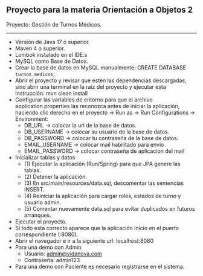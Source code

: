 ## Proyecto para la materia Orientación a Objetos 2

Proyecto: Gestión de Turnos Médicos.
- - -
- Versión de Java 17 o superior.
- Maven 4 o superior.
- Lombok instalado en el IDE.s
- MySQL como Base de Datos.
- Crear la base de datos en MySQL manualmente: CREATE DATABASE `turnos_medicos`;
- Abrir el proyecto y revisar que estén las dependencias descargadas, sino abrir una terminal en la raíz del proyecto y ejecutar esta instrucción: mvn clean install
- Configurar las variables de entorno para que el archivo application.properties las reconozca antes de iniciar la aplicación, haciendo clic derecho en el proyecto -> Run as  -> Run Configurations -> Environment:
  + DB_URL -> colocar la url de la base de datos.
  + DB_USERNAME -> colocar su usuario de la base de datos.
  + DB_PASSWORD -> colocar tu contraseña de la base de datos.
  + EMAIL_USERNAME -> colocar mail habilitado para envio
  + EMAIL_PASSWORD -> colocar contraseña de aplicacion del mail
- Inicializar tablas y datos
  + (1) Ejecutar la aplicación (Run/Spring) para que JPA genere las tablas.
  + (2) Detener la aplicación.
  + (3) En src/main/resources/data.sql, descomentar las sentencias INSERT.
  + (4) Reiniciar la aplicación para cargar roles, estados de turno y usuario admin.
  + (5) Comentar nuevamente data.sql para evitar duplicados en futuros arranques.
- Ejecutar el proyecto.
- Si todo esta correcto aparece que la aplicación inicio en el puerto correspondiente (:8080).
- Abrir el navegador e ir a la siguiente url: localhost:8080
- Para una demo con Admin:
    - Usuario: admin@vidanova.com
    - Contraseña: admin123
- Para una demo con Paciente es necesario registrarse en el sistema.
